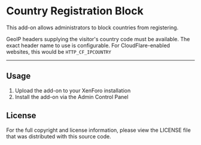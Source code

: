 Country Registration Block
==========================
This add-on allows administrators to block countries from registering.

GeoIP headers supplying the visitor's country code must be available. The exact
header name to use is configurable. For CloudFlare-enabled websites, this would
be `HTTP_CF_IPCOUNTRY`

--------------------------------------------------------------------------------

Usage
-----
1. Upload the add-on to your XenForo installation
2. Install the add-on via the Admin Control Panel

License
-------
For the full copyright and license information, please view the LICENSE file
that was distributed with this source code.
